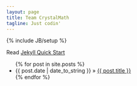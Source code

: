 ```yaml
---
layout: page
title: Team CrystalMath
tagline: Just codin'
---
```

{% include JB/setup %}

Read [Jekyll Quick Start](http://jekyllbootstrap.com/usage/jekyll-quick-start.html)



<ul class="posts">
  {% for post in site.posts %}
    <li><span>{{ post.date | date_to_string }}</span> &raquo; <a href="{{ BASE_PATH }}{{ post.url }}">{{ post.title }}</a></li>
  {% endfor %}
</ul>



